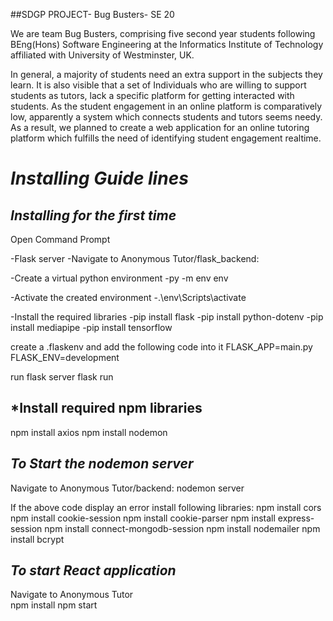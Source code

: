 ##SDGP PROJECT- Bug Busters- SE 20

We are team Bug Busters, comprising five second year students following BEng(Hons) Software Engineering at the Informatics Institute of Technology affiliated with University of Westminster, UK. 

In general, a majority of students need an extra support in the subjects they learn. It is also visible that a set of Individuals who are willing to support students as tutors, lack a specific platform for getting interacted with students. As the student engagement in an online platform is comparatively low, apparently a system which connects students and tutors seems needy. As a result, we planned to create a web application for an online tutoring platform which fulfills the need of identifying student engagement realtime.



*Installing Guide lines*
=====================================

*Installing for the first time*
------------------------------------
Open Command Prompt

-Flask server
   -Navigate to Anonymous Tutor/flask_backend:

   -Create a virtual python environment
     -py -m env env

   -Activate the created environment
     -.\env\Scripts\activate

   -Install the required libraries
     -pip install flask
     -pip install python-dotenv
     -pip install mediapipe
     -pip install tensorflow


   create a .flaskenv and add the following code into it
      FLASK_APP=main.py
      FLASK_ENV=development

   run flask server
     flask run

*Install required npm libraries
------------------------------------
   npm install axios
   npm install nodemon
 
*To Start the nodemon server*
------------------------------------

Navigate to Anonymous Tutor/backend:
  nodemon server
  
If the above code display an error install following libraries:
  npm install cors
  npm install cookie-session
  npm install cookie-parser
  npm install express-session
  npm install connect-mongodb-session
  npm install nodemailer
  npm install bcrypt
  
*To start React application*  
------------------------------------
Navigate to Anonymous Tutor  
  npm install
  npm start




